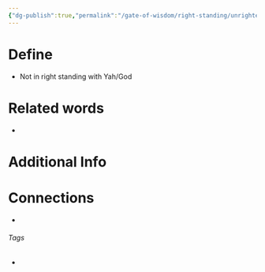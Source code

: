 ```yaml
---
{"dg-publish":true,"permalink":"/gate-of-wisdom/right-standing/unrighteous/","tags":["#GateWisdom","#RightStanding"]}
---
```


# Define
- Not in right standing with Yah/God

# Related words
- 

# Additional Info


# Connections


- 

###### Tags
- 